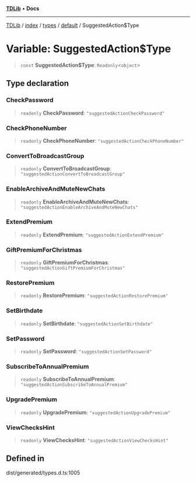 [**TDLib**](../../../../../../README.md) • **Docs**

***

[TDLib](../../../../../../modules.md) / [index](../../../../../README.md) / [types](../../../README.md) / [default](../README.md) / SuggestedAction$Type

# Variable: SuggestedAction$Type

> `const` **SuggestedAction$Type**: `Readonly`\<`object`\>

## Type declaration

### CheckPassword

> `readonly` **CheckPassword**: `"suggestedActionCheckPassword"`

### CheckPhoneNumber

> `readonly` **CheckPhoneNumber**: `"suggestedActionCheckPhoneNumber"`

### ConvertToBroadcastGroup

> `readonly` **ConvertToBroadcastGroup**: `"suggestedActionConvertToBroadcastGroup"`

### EnableArchiveAndMuteNewChats

> `readonly` **EnableArchiveAndMuteNewChats**: `"suggestedActionEnableArchiveAndMuteNewChats"`

### ExtendPremium

> `readonly` **ExtendPremium**: `"suggestedActionExtendPremium"`

### GiftPremiumForChristmas

> `readonly` **GiftPremiumForChristmas**: `"suggestedActionGiftPremiumForChristmas"`

### RestorePremium

> `readonly` **RestorePremium**: `"suggestedActionRestorePremium"`

### SetBirthdate

> `readonly` **SetBirthdate**: `"suggestedActionSetBirthdate"`

### SetPassword

> `readonly` **SetPassword**: `"suggestedActionSetPassword"`

### SubscribeToAnnualPremium

> `readonly` **SubscribeToAnnualPremium**: `"suggestedActionSubscribeToAnnualPremium"`

### UpgradePremium

> `readonly` **UpgradePremium**: `"suggestedActionUpgradePremium"`

### ViewChecksHint

> `readonly` **ViewChecksHint**: `"suggestedActionViewChecksHint"`

## Defined in

dist/generated/types.d.ts:1005
